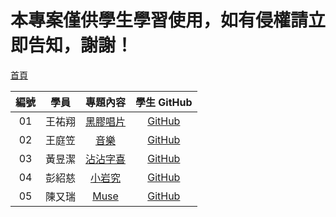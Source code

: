# 本專案僅供學生學習使用，如有侵權請立即告知，謝謝！

[首頁][index]

| 編號 |  學員  |      專題內容      | 學生 GitHub              |
| :--: | :----: | :----------------: | :-----------------------: |
|  01  | 王祐翔 | [黑膠唱片][vinyl]  | [GitHub][you-hsiangwang] |
|  02  | 王庭笠 |   [音樂][musics]   | [GitHub][dinowangjojo]   |
|  03  | 黃昱潔 |  [沾沾字喜][font]  | [GitHub][bajohn69]       |
|  04  | 彭紹慈 | [小岩究][climbing] | [GitHub][ponponmay]      |
|  05  | 陳又瑞 |    [Muse][muse]    | [GitHub][neo10628]       |

<!-- 專題連結 -->
[index]: https://Eddie110102.github.io/iSpan-UIUX-midterm
[climbing]: https://Eddie110102.github.io/iSpan-UIUX-midterm/climbing
[font]: https://Eddie110102.github.io/iSpan-UIUX-midterm/font-introction
[vinyl]: https://Eddie110102.github.io/iSpan-UIUX-midterm/wevinyl
[musics]: https://Eddie110102.github.io/iSpan-UIUX-midterm/musics
[muse]: https://Eddie110102.github.io/iSpan-UIUX-midterm/muse

<!-- 學生GitHub連結 -->
[you-hsiangwang]: https://github.com/You-HsiangWang
[dinowangjojo]: https://github.com/DinoWangjojo
[bajohn69]: https://github.com/Bajohn69
[ponponmay]: https://github.com/ponponmay
[neo10628]: https://github.com/neo10628